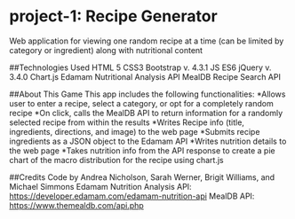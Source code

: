 # project-1: Recipe Generator

Web application for viewing one random recipe at a time (can be limited by category or ingredient) along with nutritional content

##Technologies Used
HTML 5
CSS3
Bootstrap v. 4.3.1
JS ES6
jQuery v. 3.4.0
Chart.js
Edamam Nutritional Analysis API
MealDB Recipe Search API

##About This Game
This app includes the following functionalities:
*Allows user to enter a recipe, select a category, or opt for a completely random recipe
*On click, calls the MealDB API to return information for a randomly selected recipe from within the results
*Writes Recipe info (title, ingredients, directions, and image) to the web page
*Submits recipe ingredients as a JSON object to the Edamam API
*Writes nutrition details to the web page
*Takes nutrition info from the API response to create a pie chart of the macro distribution for the recipe using chart.js

##Credits
Code by Andrea Nicholson, Sarah Werner, Brigit Williams, and Michael Simmons
Edamam Nutrition Analysis API: https://developer.edamam.com/edamam-nutrition-api
MealDB API: https://www.themealdb.com/api.php
